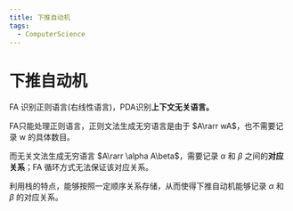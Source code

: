 ```yaml
---
title: 下推自动机
tags: 
  - ComputerScience
---
```


# 下推自动机

FA 识别正则语言(右线性语言)，PDA识别**上下文无关语言。**

FA只能处理正则语言，正则文法生成无穷语言是由于 $A\rarr wA$，也不需要记录 w 的具体数目。

而无关文法生成无穷语言 $A\rarr \alpha A\beta$，需要记录 $\alpha$ 和 $\beta$ 之间的**对应关系**；FA 循环方式无法保证该对应关系。

利用栈的特点，能够按照一定顺序关系存储，从而使得下推自动机能够记录 $\alpha$ 和 $\beta$ 的对应关系。
